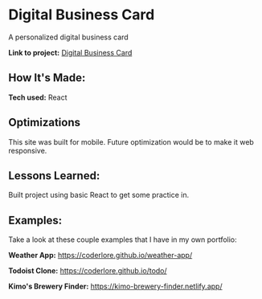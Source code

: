 # Digital Business Card
A personalized digital business card

**Link to project:** 
[Digital Business Card](https://mobile-business-card.netlify.app/)

## How It's Made:

**Tech used:** React

## Optimizations

This site was built for mobile. Future optimization would be to make it web responsive. 

## Lessons Learned:

Built project using basic React to get some practice in.

## Examples:
Take a look at these couple examples that I have in my own portfolio:

**Weather App:** https://coderlore.github.io/weather-app/

**Todoist Clone:** https://coderlore.github.io/todo/

**Kimo's Brewery Finder:** https://kimo-brewery-finder.netlify.app/
